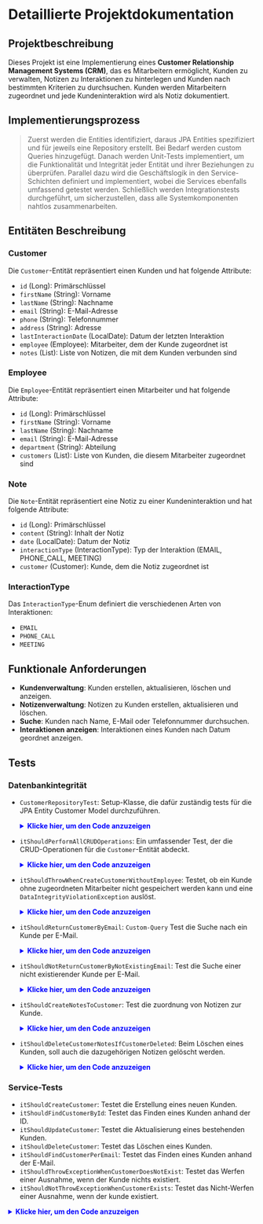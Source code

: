 # Detaillierte Projektdokumentation

## Projektbeschreibung
Dieses Projekt ist eine Implementierung eines **Customer Relationship Management Systems (CRM)**, das es Mitarbeitern ermöglicht, Kunden zu verwalten, Notizen zu Interaktionen zu hinterlegen und Kunden nach bestimmten Kriterien zu durchsuchen. Kunden werden Mitarbeitern zugeordnet und jede Kundeninteraktion wird als Notiz dokumentiert.

## Implementierungsprozess
> Zuerst werden die Entities identifiziert, daraus JPA Entities spezifiziert und für jeweils eine Repository erstellt.
> Bei Bedarf werden custom Queries hinzugefügt. Danach werden Unit-Tests implementiert, um die Funktionalität und Integrität jeder Entität und ihrer Beziehungen zu überprüfen.
> Parallel dazu wird die Geschäftslogik in den Service-Schichten definiert und implementiert, wobei die Services ebenfalls umfassend getestet werden.
> Schließlich werden Integrationstests durchgeführt, um sicherzustellen, dass alle Systemkomponenten nahtlos zusammenarbeiten.


## Entitäten Beschreibung
### Customer
Die `Customer`-Entität repräsentiert einen Kunden und hat folgende Attribute:
- `id` (Long): Primärschlüssel
- `firstName` (String): Vorname
- `lastName` (String): Nachname
- `email` (String): E-Mail-Adresse
- `phone` (String): Telefonnummer
- `address` (String): Adresse
- `lastInteractionDate` (LocalDate): Datum der letzten Interaktion
- `employee` (Employee): Mitarbeiter, dem der Kunde zugeordnet ist
- `notes` (List<Note>): Liste von Notizen, die mit dem Kunden verbunden sind

### Employee
Die `Employee`-Entität repräsentiert einen Mitarbeiter und hat folgende Attribute:
- `id` (Long): Primärschlüssel
- `firstName` (String): Vorname
- `lastName` (String): Nachname
- `email` (String): E-Mail-Adresse
- `department` (String): Abteilung
- `customers` (List<Customer>): Liste von Kunden, die diesem Mitarbeiter zugeordnet sind

### Note
Die `Note`-Entität repräsentiert eine Notiz zu einer Kundeninteraktion und hat folgende Attribute:
- `id` (Long): Primärschlüssel
- `content` (String): Inhalt der Notiz
- `date` (LocalDate): Datum der Notiz
- `interactionType` (InteractionType): Typ der Interaktion (EMAIL, PHONE_CALL, MEETING)
- `customer` (Customer): Kunde, dem die Notiz zugeordnet ist

### InteractionType
Das `InteractionType`-Enum definiert die verschiedenen Arten von Interaktionen:
- `EMAIL`
- `PHONE_CALL`
- `MEETING`

## Funktionale Anforderungen
- **Kundenverwaltung**: Kunden erstellen, aktualisieren, löschen und anzeigen.
- **Notizenverwaltung**: Notizen zu Kunden erstellen, aktualisieren und löschen.
- **Suche**: Kunden nach Name, E-Mail oder Telefonnummer durchsuchen.
- **Interaktionen anzeigen**: Interaktionen eines Kunden nach Datum geordnet anzeigen.

## Tests
### Datenbankintegrität
- `CustomerRepositoryTest`: Setup-Klasse, die dafür zuständig tests für die JPA Entity Customer Model durchzuführen.
   <details>
    <summary style="color: blue"><strong>Klicke hier, um den Code anzuzeigen</strong></summary>
    
    ```
    @DataJpaTest
    class CustomerRepositoryTest {

    @Autowired
    private CustomerRepository underTest;

    @Autowired
    private EmployeeRepository employeeRepository;

    @Autowired
    private NoteRepository noteRepository;  
    
    // Test Methods
    }
    ```
    </details>

- `itShouldPerformAllCRUDOperations`: Ein umfassender Test, der die CRUD-Operationen für die `Customer`-Entität abdeckt.
    <details>
    <summary style="color: blue"><strong>Klicke hier, um den Code anzuzeigen</strong></summary>

    ```
    @Test
    public void itShouldPerformAllCRUDOperations() {
        // Given
        Employee employee = TestDataUtil.createEmployeeA();
        Employee savedEmployee = employeeRepository.save(employee);
        // Create a new customer and associate with saved employee
        Customer customer = TestDataUtil.createCustomerA(savedEmployee);
        // When
        Customer savedCustomer = underTest.save(customer);
        // Then
        Customer foundCustomer = underTest.findById(savedCustomer.getId()).orElse(null);
        assertNotNull(foundCustomer);
        assertEquals("John", foundCustomer.getFirstName());

        // Update the customer
        foundCustomer.setFirstName("Jane");
        underTest.save(foundCustomer);
        Customer updatedCustomer = underTest.findById(savedCustomer.getId()).orElse(null);
        assertNotNull(updatedCustomer);
        assertEquals("Jane", updatedCustomer.getFirstName());

        // Delete the customer
        underTest.delete(updatedCustomer);
        Customer deletedCustomer = underTest.findById(savedCustomer.getId()).orElse(null);
        assertNull(deletedCustomer);
    }
    ```
    </details>
    
- `itShouldThrowWhenCreateCustomerWithoutEmployee`: Testet, ob ein Kunde ohne zugeordneten Mitarbeiter nicht gespeichert werden kann und eine `DataIntegrityViolationException` auslöst.
    <details>
    <summary style="color: blue"><strong>Klicke hier, um den Code anzuzeigen</strong></summary>

    ```
    @Test
    // Foreign key constraints
    public void itShouldThrowWhenCreateCustomerWithoutEmployee() {
        // Given
        // Create a new customer without an employee
        Customer customer = TestDataUtil.createCustomerB(null);
        // When
        // This should throw an exception because the employee is missing
        DataIntegrityViolationException exception = assertThrows(
                DataIntegrityViolationException.class, () -> underTest.save(customer));
        // Then
        String expectedMessage = "not-null property references a null";
        assertTrue(exception.getMessage().contains(expectedMessage), expectedMessage);
    }
    ```
    </details>

- `itShouldReturnCustomerByEmail`: `Custom-Query` Test die Suche nach ein Kunde per E-Mail.
    <details>
    <summary style="color: blue"><strong>Klicke hier, um den Code anzuzeigen</strong></summary>

    ```
    @Test
    public void itShouldReturnCustomerByEmail() {
        // Given
        String email = "jane.smith@example.com";
        Employee employee = TestDataUtil.createEmployeeC();
        Employee savedEmployee = employeeRepository.save(employee);
        Customer customer = TestDataUtil.createCustomerB(savedEmployee);
        underTest.save(customer);
        // When
        Customer foundCustomer = underTest.findByEmail(email).orElse(null);
        // Then
        assertNotNull(foundCustomer);
        assertEquals(email, foundCustomer.getEmail());
    }
    ```
    </details>
- `itShouldNotReturnCustomerByNotExistingEmail`: Test die Suche einer nicht existierender Kunde per E-Mail.
    <details>
    <summary style="color: blue"><strong>Klicke hier, um den Code anzuzeigen</strong></summary>

    ```
    @Test
    public void itShouldNotReturnCustomerByNotExistingEmail() {
        // Given
        String notExistingEmail = "not.existing@example.com";
        // When
        Customer foundCustomer = underTest.findByEmail(notExistingEmail).orElse(null);
        // Then
        assertNull(foundCustomer);
    }
    ```
    </details>
- `itShouldCreateNotesToCustomer`: Test die zuordnung von Notizen zur Kunde.
    <details>
    <summary style="color: blue"><strong>Klicke hier, um den Code anzuzeigen</strong></summary>

    ```
    @Test
    public void itShouldCreateNotesToCustomer() {
        // Given
        Employee employee = TestDataUtil.createEmployeeC();
        Employee savedEmployee = employeeRepository.save(employee);
        Customer customer = TestDataUtil.createCustomerC(savedEmployee);
        Customer savedCustomer = underTest.save(customer);

        // Create and associate notes
        List<Note> notes = new ArrayList<>();
        Note noteA = TestDataUtil.createNoteA(savedCustomer);
        Note noteB = TestDataUtil.createNoteB(savedCustomer);
        notes.add(noteA);
        notes.add(noteB);
        savedCustomer.setNotes(notes);

        // When
        underTest.save(savedCustomer);

        // Then
        Customer foundCustomer = underTest.findById(savedCustomer.getId()).orElse(null);
        assertNotNull(foundCustomer);
        assertEquals(2, foundCustomer.getNotes().size());
        assertEquals(notes.get(0).getContent(), foundCustomer.getNotes().get(0).getContent());
        assertEquals(notes.get(1).getContent(), foundCustomer.getNotes().get(1).getContent());
    }
    ```
    </details>
- `itShouldDeleteCustomerNotesIfCustomerDeleted`: Beim Löschen eines Kunden, soll auch die dazugehörigen Notizen gelöscht werden.
    <details>
    <summary style="color: blue"><strong>Klicke hier, um den Code anzuzeigen</strong></summary>

    ```
    @Test
    @Transactional
    // Cascade test
    // Notizen sind keine eigenständigen Entitäten, sondern direkt mit dem Kunden verbunden.
    // Beim Löschen eines Kunden auch die dazugehörigen Notizen werden gelöscht.
    public void itShouldDeleteCustomerNotesIfCustomerDeleted() {
        // Given
        Employee employee = TestDataUtil.createEmployeeA();
        Employee savedEmployee = employeeRepository.save(employee);
        Customer customer = TestDataUtil.createCustomerB(savedEmployee);
        Customer savedCustomer = underTest.save(customer);

        // Create and associate notes
        List<Note> notes = new ArrayList<>();
        Note noteA = TestDataUtil.createNoteA(savedCustomer);
        Note noteB = TestDataUtil.createNoteB(savedCustomer);
        Note noteC = TestDataUtil.createNoteC(savedCustomer);
        notes.add(noteA);
        notes.add(noteB);
        notes.add(noteC);
        savedCustomer.setNotes(notes);
        underTest.save(savedCustomer);

        // When
        underTest.deleteById(savedCustomer.getId());

        // Then
        // Assert that the customer is deleted
        assertNull(underTest.findById(savedCustomer.getId()).orElse(null));
        // Assert that the notes are also deleted
        List<Note> notesList = noteRepository.findAll();
        assertTrue(notesList.isEmpty());
    }
    ```
    </details>

### Service-Tests
- `itShouldCreateCustomer`: Testet die Erstellung eines neuen Kunden.
- `itShouldFindCustomerById`: Testet das Finden eines Kunden anhand der ID.
- `itShouldUpdateCustomer`: Testet die Aktualisierung eines bestehenden Kunden.
- `itShouldDeleteCustomer`: Testet das Löschen eines Kunden.
- `itShouldFindCustomerPerEmail`: Testet das Finden eines Kunden anhand der E-Mail.
- `itShouldThrowExceptionWhenCustomerDoesNotExist`: Testet das Werfen einer Ausnahme, wenn der Kunde nichts existiert.
- `itShouldNotThrowExceptionWhenCustomerExists`: Testet das Nicht-Werfen einer Ausnahme, wenn der kunde existiert.

<details>
<summary style="color: blue"><strong>Klicke hier, um den Code anzuzeigen</strong></summary>

```
package edu.yacoubi.crm.service.impl;

import edu.yacoubi.crm.TestDataUtil;
import edu.yacoubi.crm.model.Customer;
import edu.yacoubi.crm.repository.CustomerRepository;
import edu.yacoubi.crm.service.exception.ResourceNotFoundException;
import org.junit.jupiter.api.BeforeEach;
import org.junit.jupiter.api.Test;
import org.mockito.InjectMocks;
import org.mockito.Mock;
import org.mockito.MockitoAnnotations;

import java.util.Optional;

import static org.junit.jupiter.api.Assertions.*;
import static org.mockito.Mockito.*;
import static org.mockito.Mockito.when;

class CustomerServiceImplUnitTest {
    @Mock
    private CustomerRepository customerRepository;

    @InjectMocks
    private CustomerServiceImpl underTest;

    @BeforeEach
    public void setUp() {
        MockitoAnnotations.openMocks(this);
    }

    @Test
    public void itShouldCreateCustomer() {
        // Given
        Customer customer = TestDataUtil.createCustomerA(null);
        when(customerRepository.save(any(Customer.class))).thenReturn(customer);

        // When
        Customer savedCustomer = underTest.createCustomer(customer);

        // Then
        assertNotNull(savedCustomer);
        verify(customerRepository, times(1)).save(customer);
    }

    @Test
    public void itShouldFindCustomerById() {
        // Given
        Long customerId = 1L;  // Setze eine spezifische ID
        Customer customer = TestDataUtil.createCustomerA(null);
        customer.setId(customerId);  // Setze die ID im Mock-Objekt
        when(customerRepository.findById(customerId)).thenReturn(Optional.of(customer)); // Verwende eine spezifische ID
        when(customerRepository.existsById(customerId)).thenReturn(true); // Mock für existierende ID hinzufügen

        // When
        Optional<Customer> foundCustomer = underTest.getCustomerById(customerId);

        // Logging for debugging
        System.out.println("Found Customer: " + foundCustomer);

        // Then
        assertTrue(foundCustomer.isPresent());
        assertEquals(customer.getEmail(), foundCustomer.get().getEmail());
        verify(customerRepository, times(1)).findById(customerId);
        verify(customerRepository, times(1)).existsById(customerId); // Überprüfung der Mock-Interaktionen
    }

    @Test
    public void itShouldUpdateCustomer() {
        // Given
        Long customerId = 1L;
        Customer customer = TestDataUtil.createCustomerA(null);
        customer.setId(customerId);
        when(customerRepository.existsById(customerId)).thenReturn(true);
        when(customerRepository.save(any(Customer.class))).thenReturn(customer);

        // When
        Customer updatedCustomer = underTest.updateCustomer(customerId, customer);

        // Then
        assertNotNull(updatedCustomer);
        verify(customerRepository, times(1)).save(customer);
    }

    @Test
    public void itShouldDeleteCustomer() {
        // Given
        Long customerId = 1L;
        Customer customer = TestDataUtil.createCustomerA(null);
        customer.setId(customerId);
        when(customerRepository.existsById(customerId)).thenReturn(true);

        // When
        underTest.deleteCustomer(customerId);

        // Then
        verify(customerRepository, times(1)).deleteById(customerId);
    }

    @Test
    public void itShouldFindCustomerPerEmail() {
        // Given
        String email = "test@example.com";
        Customer customer = TestDataUtil.createCustomerA(null);
        customer.setEmail(email);
        when(customerRepository.findByEmail(email)).thenReturn(Optional.of(customer));

        // When
        Optional<Customer> foundCustomer = underTest.getCustomerByEmail(email);

        // Then
        assertTrue(foundCustomer.isPresent());
        assertEquals(email, foundCustomer.get().getEmail());
        verify(customerRepository, times(1)).findByEmail(email);
    }

    @Test
    public void itShouldThrowExceptionWhenCustomerDoesNotExist() {
        // Given
        Long customerId = 1L;
        when(customerRepository.existsById(customerId)).thenReturn(false);

        // When & Then
        ResourceNotFoundException exception = assertThrows(
                ResourceNotFoundException.class, () -> underTest.getCustomerById(customerId));
        assertEquals("Customer not found with ID:", exception.getMessage());
    }

    @Test
    public void itShouldNotThrowExceptionWhenCustomerExists() {
        // Given
        Long customerId = 1L;
        Customer customer = TestDataUtil.createCustomerA(null);
        customer.setId(customerId);
        when(customerRepository.existsById(customerId)).thenReturn(true);
        when(customerRepository.findById(customerId)).thenReturn(Optional.of(customer));

        // When
        Optional<Customer> foundCustomer = underTest.getCustomerById(customerId);

        // Then
        assertTrue(foundCustomer.isPresent());
        assertEquals(customer.getEmail(), foundCustomer.get().getEmail());
    }

}
```
</details>
